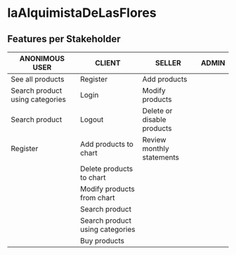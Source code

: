 # laAlquimistaDeLasFlores

## Features per Stakeholder

|ANONIMOUS USER						          | CLIENT                           |  SELLER                      | ADMIN                     |
|-----------------------------------|----------------------------------|------------------------------|-----------------------    |
| See all products					        | Register                         | Add products                 |                           |
| Search product using categories 	| Login                            | Modify products              |                           |
| Search product					          | Logout                           | Delete or disable products   |                           |
| Register							            | Add products to chart            | Review monthly statements    |                           |
|									                  | Delete products to chart         |                              |                           |
|									                  | Modify products from chart       |                              |                           |
|									                  | Search product                   |                              |                           |
|									                  | Search product using categories  |                              |                           |
|									                  | Buy products                     |                              |                           |
